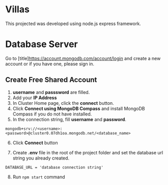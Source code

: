# Villas
This projected was developed using node.js express framework.

# Database Server

Go to [title]https://account.mongodb.com/account/login and create a new account or if you have one, please sign in.

## Create Free Shared Account

1. **username** and **passsword** are filled.
2. Add your **IP Address**
3. In Cluster Home page, click the **connect** button.
4. Click **Connect using MongoDB Compass** and install MongoDB Compass if you do not have installed.
5. In the connection string, fill **username** and **password**.

`mongodb+srv://<username>:<password>@cluster0.07dh1oa.mongodb.net/<database_name>` 

6. Click **Connect** button

7. Create **.env** file in the root of the project folder and set the database url string you already created.

 `DATABASE_URL = 'database connection string'`

 8. Run `npm start` command 

